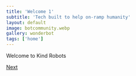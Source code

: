 ```yaml
---
title: 'Welcome 1'
subtitle: 'Tech built to help on-ramp humanity'
layout: default
image: botcommunity.webp
gallery: wonderbot
tags: ['home']
---
```


Welcome to Kind Robots

[Next](/2)
